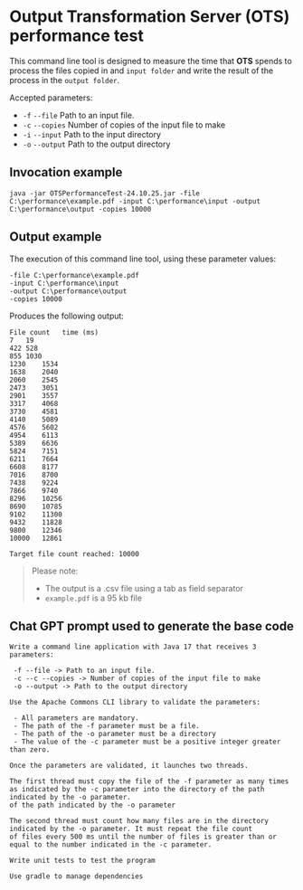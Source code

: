 # Output Transformation Server (OTS) performance test

This command line tool is designed to measure the time that **OTS** spends to process the files 
copied in and `input folder` and write the result of the process in the `output folder`.

Accepted parameters:

 - `-f` `--file` Path to an input file.
 - `-c` `--copies` Number of copies of the input file to make
 - `-i` `--input` Path to the input directory
 - `-o` `--output` Path to the output directory

## Invocation example

```
java -jar OTSPerformanceTest-24.10.25.jar -file C:\performance\example.pdf -input C:\performance\input -output C:\performance\output -copies 10000
```

## Output example

The execution of this command line tool, using these parameter values:

```
-file C:\performance\example.pdf
-input C:\performance\input
-output C:\performance\output
-copies 10000
```

Produces the following output:

```
File count 	 time (ms)
7	19
422	528
855	1030
1230	1534
1638	2040
2060	2545
2473	3051
2901	3557
3317	4068
3730	4581
4140	5089
4576	5602
4954	6113
5389	6636
5824	7151
6211	7664
6608	8177
7016	8700
7438	9224
7866	9740
8296	10256
8690	10785
9102	11300
9432	11828
9800	12346
10000	12861

Target file count reached: 10000
```

> Please note:
> - The output is a .csv file using a tab as field separator
> - `example.pdf` is a 95 kb file

## Chat GPT prompt used to generate the base code

```
Write a command line application with Java 17 that receives 3 parameters:

 -f --file -> Path to an input file.
 -c --c --copies -> Number of copies of the input file to make
 -o --output -> Path to the output directory
 
Use the Apache Commons CLI library to validate the parameters: 

 - All parameters are mandatory.
 - The path of the -f parameter must be a file.
 - The path of the -o parameter must be a directory
 - The value of the -c parameter must be a positive integer greater than zero.
 
Once the parameters are validated, it launches two threads.

The first thread must copy the file of the -f parameter as many times as indicated by the -c parameter into the directory of the path indicated by the -o parameter. 
of the path indicated by the -o parameter

The second thread must count how many files are in the directory indicated by the -o parameter. It must repeat the file count
of files every 500 ms until the number of files is greater than or equal to the number indicated in the -c parameter.

Write unit tests to test the program

Use gradle to manage dependencies
```
